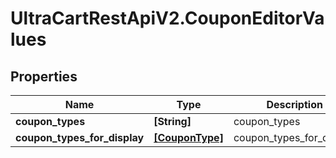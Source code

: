 # UltraCartRestApiV2.CouponEditorValues

## Properties
Name | Type | Description | Notes
------------ | ------------- | ------------- | -------------
**coupon_types** | **[String]** | coupon_types | [optional] 
**coupon_types_for_display** | [**[CouponType]**](CouponType.md) | coupon_types_for_display | [optional] 


